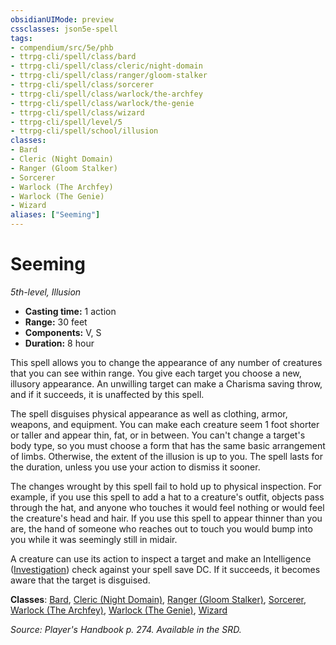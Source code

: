 ```yaml
---
obsidianUIMode: preview
cssclasses: json5e-spell
tags:
- compendium/src/5e/phb
- ttrpg-cli/spell/class/bard
- ttrpg-cli/spell/class/cleric/night-domain
- ttrpg-cli/spell/class/ranger/gloom-stalker
- ttrpg-cli/spell/class/sorcerer
- ttrpg-cli/spell/class/warlock/the-archfey
- ttrpg-cli/spell/class/warlock/the-genie
- ttrpg-cli/spell/class/wizard
- ttrpg-cli/spell/level/5
- ttrpg-cli/spell/school/illusion
classes:
- Bard
- Cleric (Night Domain)
- Ranger (Gloom Stalker)
- Sorcerer
- Warlock (The Archfey)
- Warlock (The Genie)
- Wizard
aliases: ["Seeming"]
---
```

# Seeming
*5th-level, Illusion*  

- **Casting time:** 1 action
- **Range:** 30 feet
- **Components:** V, S
- **Duration:** 8 hour

This spell allows you to change the appearance of any number of creatures that you can see within range. You give each target you choose a new, illusory appearance. An unwilling target can make a Charisma saving throw, and if it succeeds, it is unaffected by this spell.

The spell disguises physical appearance as well as clothing, armor, weapons, and equipment. You can make each creature seem 1 foot shorter or taller and appear thin, fat, or in between. You can't change a target's body type, so you must choose a form that has the same basic arrangement of limbs. Otherwise, the extent of the illusion is up to you. The spell lasts for the duration, unless you use your action to dismiss it sooner.

The changes wrought by this spell fail to hold up to physical inspection. For example, if you use this spell to add a hat to a creature's outfit, objects pass through the hat, and anyone who touches it would feel nothing or would feel the creature's head and hair. If you use this spell to appear thinner than you are, the hand of someone who reaches out to touch you would bump into you while it was seemingly still in midair.

A creature can use its action to inspect a target and make an Intelligence ([Investigation](/3-Mechanics/CLI/rules/skills.md#Investigation)) check against your spell save DC. If it succeeds, it becomes aware that the target is disguised.

**Classes**: [Bard](/3-Mechanics/CLI/classes/bard.md), [Cleric (Night Domain)](/3-Mechanics/CLI/classes/cleric-night-domain-hwcs.md), [Ranger (Gloom Stalker)](/3-Mechanics/CLI/classes/ranger-gloom-stalker-xge.md), [Sorcerer](/3-Mechanics/CLI/classes/sorcerer.md), [Warlock (The Archfey)](/3-Mechanics/CLI/classes/warlock-the-archfey.md), [Warlock (The Genie)](/3-Mechanics/CLI/classes/warlock-the-genie-tce.md), [Wizard](/3-Mechanics/CLI/classes/wizard.md)

*Source: Player's Handbook p. 274. Available in the SRD.*